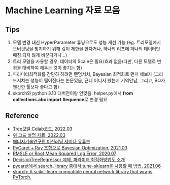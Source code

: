 # Machine Learning 자료 모음

## Tips

1. 모델 변경 대신 HyperParameter 튜닝으로도 성능 개선 가능 (eg. 트리모델에서 오버핏팅을 방지하기 위해 깊이 제한을 한다거나, 하나의 리프에 하나의 데이터만 매칭 되지 않게 바꾼다거나...)
2. 트리 모델을 사용할 경우, 데이터의 Scale은 필요/효과 없음(다만, 다른 모델로 변경을 대비하여 해두는 것이 좋기는 함)
3. 파라미터최적화를 간단히 하려면 랜덤서치, Bayesian 최적화로 먼저 해보자 (그리드서치는 성능이 떨어진다는 논문있음, 근데 어디서 봤는지 기억안남, 그리고, BO가 왠간한 툴보다 좋다고 함)
4. skorch와 python 3.10 대버전이랑 안맞음. helper.py에서 **from collections.abc import Sequence**로 변경 필요

## Reference

- [Tree모델 Colab코드, 2022.03](https://colab.research.google.com/drive/1vtHHypHqm8LQDUgD7jV7cU9M_ywVfUms#scrollTo=QIuH96v55HVu)
- [위 코드 설명 자료, 2022.03](https://jehyunlee.github.io/2022/07/15/Python-DS-107-kierlecture4/220714_%EC%9D%B4%EC%A0%9C%ED%98%84_KIERML_2203_treemodels.pdf)
- [에너지기술연구원 머신러닝 세미나 유튜브](https://www.youtube.com/user/vinci109/videos)
- [PyCaret + Ray 조합으로 Bayesian Optimization, 2021.03](https://www.kdnuggets.com/2021/03/bayesian-hyperparameter-optimization-tune-sklearn-pycaret.html)
- [RMSLE or Root Mean Squared Log Error, 2020.07](https://ahnjg.tistory.com/90)
- [DecisionTreeRegressor 예제, 파라미터 최적화방법도 소개](DecisionTreeRegressor)
- [pycaret에서 search_library 중에서 tune-sklearn을 사용할 때 방법, 2021.06](https://data-newbie.tistory.com/755)
- [skorch: A scikit-learn compatible neural network library that wraps PyTorch.](https://github.com/skorch-dev/skorch)
